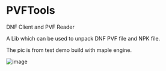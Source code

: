 # PVFTools
DNF Client and PVF Reader

A Lib which can be used to unpack DNF PVF file and NPK file.

The pic is from test demo build with maple engine.

![image](https://github.com/flwmxd/PVFTools/blob/main/PIC.jpg)
